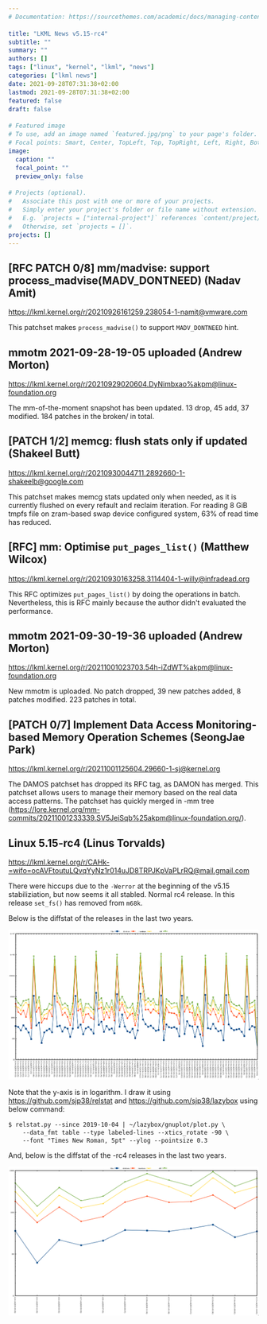 ```yaml
---
# Documentation: https://sourcethemes.com/academic/docs/managing-content/

title: "LKML News v5.15-rc4"
subtitle: ""
summary: ""
authors: []
tags: ["linux", "kernel", "lkml", "news"]
categories: ["lkml news"]
date: 2021-09-28T07:31:38+02:00
lastmod: 2021-09-28T07:31:38+02:00
featured: false
draft: false

# Featured image
# To use, add an image named `featured.jpg/png` to your page's folder.
# Focal points: Smart, Center, TopLeft, Top, TopRight, Left, Right, BottomLeft, Bottom, BottomRight.
image:
  caption: ""
  focal_point: ""
  preview_only: false

# Projects (optional).
#   Associate this post with one or more of your projects.
#   Simply enter your project's folder or file name without extension.
#   E.g. `projects = ["internal-project"]` references `content/project/deep-learning/index.md`.
#   Otherwise, set `projects = []`.
projects: []
---
```


[RFC PATCH 0/8] mm/madvise: support process_madvise(MADV_DONTNEED) (Nadav Amit)
-------------------------------------------------------------------------------

https://lkml.kernel.org/r/20210926161259.238054-1-namit@vmware.com

This patchset makes `process_madvise()` to support `MADV_DONTNEED` hint.


mmotm 2021-09-28-19-05 uploaded (Andrew Morton)
-----------------------------------------------

https://lkml.kernel.org/r/20210929020604.DyNimbxao%akpm@linux-foundation.org

The mm-of-the-moment snapshot has been updated.  13 drop, 45 add, 37 modified.
184 patches in the broken/ in total.


[PATCH 1/2] memcg: flush stats only if updated (Shakeel Butt)
-------------------------------------------------------------

https://lkml.kernel.org/r/20210930044711.2892660-1-shakeelb@google.com

This patchset makes memcg stats updated only when needed, as it is currently
flushed on every refault and reclaim iteration.  For reading 8 GiB tmpfs file
on zram-based swap device configured system, 63% of read time has reduced.


[RFC] mm: Optimise `put_pages_list()` (Matthew Wilcox)
------------------------------------------------------

https://lkml.kernel.org/r/20210930163258.3114404-1-willy@infradead.org

This RFC optimizes `put_pages_list()` by doing the operations in batch.
Nevertheless, this is RFC mainly because the author didn't evaluated the
performance.


mmotm 2021-09-30-19-36 uploaded (Andrew Morton)
-----------------------------------------------

https://lkml.kernel.org/r/20211001023703.54h-iZdWT%akpm@linux-foundation.org

New mmotm is uploaded.  No patch dropped, 39 new patches added, 8 patches
modified.  223 patches in total.


[PATCH 0/7] Implement Data Access Monitoring-based Memory Operation Schemes (SeongJae Park)
-------------------------------------------------------------------------------------------

https://lkml.kernel.org/r/20211001125604.29660-1-sj@kernel.org

The DAMOS patchset has dropped its RFC tag, as DAMON has merged.  This patchset
allows users to manage their memory based on the real data access patterns.
The patchset has quickly merged in -mm tree
(https://lore.kernel.org/mm-commits/20211001233339.SV5JeiSqb%25akpm@linux-foundation.org/).


Linux 5.15-rc4 (Linus Torvalds)
-------------------------------

https://lkml.kernel.org/r/CAHk-=wifo=ocAVFtoutuLQvqYyNz1r014uJD8TRPJKpVaPLrRQ@mail.gmail.com

There were hiccups due to the `-Werror` at the beginning of the v5.15
stabiliziation, but now seems it all stabled.  Normal rc4 release.  In this
release `set_fs()` has removed from `m68k`.

Below is the diffstat of the releases in the last two years.

![Kernel release stat](/img/kernel_release_stat/v5.4-rc3..v5.15-rc4.png)

Note that the y-axis is in logarithm.  I draw it using
https://github.com/sjp38/relstat and https://github.com/sjp38/lazybox using
below command:

    $ relstat.py --since 2019-10-04 | ~/lazybox/gnuplot/plot.py \
	    --data_fmt table --type labeled-lines --xtics_rotate -90 \
	    --font "Times New Roman, 5pt" --ylog --pointsize 0.3


And, below is the diffstat of the -rc4 releases in the last two years.

![rc4 release stat](/img/kernel_release_stat/v5.15-rc4-only.png)
